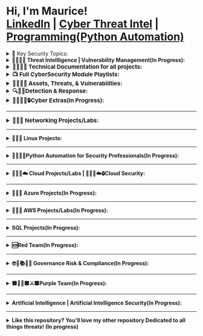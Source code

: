 <h1>Hi, I'm Maurice! <br/><a href="https://www.linkedin.com/in/mauricegardner1">LinkedIn</a> 
|        
 <a href="https://medium.com/me/stories/public">Cyber Threat Intel</a> |
 <a href="https://drive.google.com/drive/folders/1cytq_bL7DLU_8-88umM2abnRDFWG4CrP?usp=drive_link">Programming(Python Automation)</a></h1>

<details>
  <summary>🔑 Key Security Topics:</summary>
 
  - <b>[SPLUNK(Incident Response Management Techniques)](https://www.youtube.com/playlist?list=PLIfi-ZtjvjEHAP7gYgsY1T4-HdwbSuIV3)<b><i></b></i>

  - <b>[Securing & Monitoring Networks with Splunk, OpenVAS, & ZenMap](https://www.youtube.com/playlist?list=PLIfi-ZtjvjEGkmPHaBxxX9CgHbpsl9O47)<b><i></b></i>

  - <b>[Vulnerability Identification & Management](https://youtube.com/playlist?list=PLIfi-ZtjvjEG5xUl6VAhXUM7aTzEo2cG_&si=ckuWMggP6iPENZge)<b><i></b></i>

  - <b>[Security Assessment Techniques](https://www.youtube.com/playlist?list=PLIfi-ZtjvjEGa2P7ijS756FJHq1xXzpDD)<b><i></b></i>

  - <b>[Digital Forensics & Incident Response](https://www.youtube.com/playlist?list=PLIfi-ZtjvjEFv0EUdt6_o2_ZC76kNQMRp)<b><i></b></i>

  - <b>[Security Controls & Protocols(Firewall & Network Security)](https://www.youtube.com/playlist?list=PLIfi-ZtjvjEGxyN1McoO5UQbmskWoeEqf)<b><i></b></i>
  
  - <b>[Encryption and Hashing](https://www.youtube.com/playlist?list=PLIfi-ZtjvjEFIdgUI-Ca0zhNf4hVYI1ew)<b><i></b></i>
  
  - <b>[Secure Network Communication](https://www.youtube.com/playlist?list=PLIfi-ZtjvjEHmqUUhtw1EqxX1BwVrmkFh)<b><i></b></i>

  - <b>[Network Services and Protocols](https://www.youtube.com/playlist?list=PLIfi-ZtjvjEHIyRBLU9sw3elTJqQnz5p0)<b><i></b></i>

  - <b>[Access Control and Authentication](https://www.youtube.com/playlist?list=PLIfi-ZtjvjEEauHLY--27UdFV6og9UCv9)<b><i></b></i>

  - <b>[Scanning and Vulnerability Assessment(Scanning Techniques)](https://www.youtube.com/playlist?list=PLIfi-ZtjvjEEdRIw1hio7gfGOwcSlvHIF)<b><i></b></i>

</details>
<details>
  <summary>👨🏾‍💻📝 Threat Intellligence | Vulnerability Management(In Progress):</summary>

  - <b>[MITRE ATT&CK](https://attack.mitre.org/)<b><i></b></i>
</details>
<details>
  <summary style="font-size: 15px;">👨🏾‍💻📝 Technical Documentation for all projects:</summary>                                                       
           
   - [Protecting your Enterprise Network</summary>](https://drive.google.com/drive/folders/17VWHwfbY7Axv_yGoMaCVyHN1CLpWGS5J?usp=drive_link)</summary>
</details>
  
<details>
  <summary style="font-size: 15px;">📺 Full CyberSecurity Module Playlists:</summary>
  
   
   - [Cybersecurity Fundamentals Playlist](https://youtube.com/playlist?list=PLIfi-ZtjvjEHzlbTh_4Gpf0oqfsqoSfdD&si=Vx3Y7cUCQgnlZt8i)
   - [Security+ Concept Labs Part 1](https://www.youtube.com/playlist?list=PLIfi-ZtjvjEGXLCtnyrHmw_8iB2JhoMXd)
   - [Security+ Concept Labs Part 2](https://www.youtube.com/playlist?list=PLIfi-ZtjvjEEmerFdTBY30A1xvgjatALp)
   - [Cyber Professional Tools Playlist Part 1(CySA+ Concepts)](https://youtube.com/playlist?list=PLIfi-ZtjvjEHvlhoeUub1PMpP0KkVb66F&si=fXrJGp5PVb4XsjwY)
   - [Cyber Professional Tools Playlist Part 2(CySA+ Concepts)](https://www.youtube.com/playlist?list=PLIfi-ZtjvjEHi9LPPztgYVLV4oA2l6fu-)
   - [Enterprise Security Skills Development: Part 1(CASP+ Concepts)](https://www.youtube.com/playlist?list=PLIfi-ZtjvjEGzJW2KfkhdYHuOMlXQgttx)
   - [Enterprise Security Skills Development: Part 2(CISSP Concepts)](https://www.youtube.com/playlist?list=PLIfi-ZtjvjEEKfTQz2Eh6pUZAbRHctkVl)
</details>

<details>  <summary style="font-size: 15px;">👨🏾‍💻📝 Assets, Threats, & Vulnerabilities:</summary>                                                       
           
   - [Decrypt an Encrypted Message | Creating Hash Values</summary>](https://www.youtube.com/playlist?list=PLIfi-ZtjvjEFpPhUBUK3AiHnviwDHHZid)</summary>
</details>

<details> <summary style="font-size: 15px;">🔍🚨🤺Detection & Response:</summary>

   - [Analyzing a Packet | Capturing a Packet | Exploring signatures and logs with Suricata](https://www.youtube.com/playlist?list=PLIfi-ZtjvjEFpPhUBUK3AiHnviwDHHZid)

     </details>

<details>
  <summary style="font-size: 15px;">👨🏾‍💻🧠🔒Cyber Extras(In Progress):</summary>                                                       
           
   - [Cybersecurity Defensive Tools | Security and Permissions | Configuring a Local Security Policy on Server | Security Concepts in Windows and Linux Environments | Configuring Security Settings by Using Microsoft Group Policy | Implementing New Security Policies | Evaluating Security Policy, Guides and Templates | Managing Active Directory Groups | Configuring SQL Server Security | Implementing File Hashing | Data Science Sandbox</summary>](https://www.youtube.com/playlist?list=PLIfi-ZtjvjEF9gpDNDT1rlWn4KuQaDjr7)</summary>
</details>


____________________________________________________________________________________________________________________

<details>
  <summary style="font-size: 15px;">👨🏾‍💻 Networking Projects/Labs:</summary>

   - [Securing Your Network Foundation | Building on Solid Ground Based in CompTia Network+ Principles](https://www.youtube.com/playlist?list=PLIfi-ZtjvjEFrQYXZ6UGmKvXHe8Ojtfby)
  
   - <b>General Networking Concepts(Based in CCNA principles)</b>
    - [Labs Playlist](In progress)<b><i></b></i>

</details>



____________________________________________________________________________________________________________________


<details>
  <summary>👨🏾‍💻 Linux Projects:</summary>

- <b>[Hands-on w/Linux Fundamentals](https://www.youtube.com/playlist?list=PLIfi-ZtjvjEFflT-WnpmR_vE3K1EGRAuz)<b><i></b></i>
- <b>[Using Linux w/ SQL](https://www.youtube.com/playlist?list=PLIfi-ZtjvjEFoxOtKZkUMRjijGUHzvcPX)<b><i></b></i>  

</details>



_____________________________________________________________________________________________________________________

<details>
  <summary>🐍👨🏾‍💻Python Automation for Security Professionals(In Progress):</summary>

  </details>

____________________________________________________________________________________________________________
<details>
  <summary>👨🏾‍💻☁️ Cloud Projects/Labs | 👨🏾‍💻☁️🔒Cloud Security:</summary>
  
 - <b>[Cloud Fundamentals for Azure & AWS(General Cloud Concepts)](https://youtube.com/playlist?list=PLIfi-ZtjvjEFKAnP8mRsHA7WxXKLS3NH1&si=jWZQ7WeKmGFCCN8T)<b><i></b></i>
   
 - <b>[Cloud Deep Dive](https://youtube.com/playlist?list=PLIfi-ZtjvjEFVu0I-fM-tFQc3S5G0IlQq&si=MXCOL7TfaX_jMLvP)<b><i></b></i>

 <summary style="font-size: 15px;">🔐☁️Cloud Security:</summary> 
  
   - <b>[Securing Cloud Operations](https://www.youtube.com/playlist?list=PLIfi-ZtjvjEFzW2MvK5EMpxfuQQjAZkNR)<b><i></b></i>
  
</details>

__________________________________________________________________________________________________________________


<details>
  <summary>👨🏾‍💻 Azure Projects(In Progress):</summary>

  - <b>Microsoft Azure Virtual Machine Infrastructure</b>
  - <b>Create a Chart-based Report by Using Power BI</b>
  - <b>Deploy a Microsoft Azure Virtual Machine Infrastructure</b>
  - <b>Azure CLI Tools to Manage Azure Linux Virtual Machines</b>
  - <b>Deploy Ubuntu Linux Virtual Machines in Microsoft Azure</b>
  - <b>Configure DNS Client Settings for Linux on Azure</b>
  - <b>Configure Windows Admin Center to Monitor On-Premises Computers by Using Azure Monitor</b>
  - <b>Configure a Point-to-Site Virtual Private Network (VPN) Connection between Windows Server and Azure</b>
  - <b>Manage Windows Server on an Azure Virtual Machine by Using PowerShell Remoting</b>
  - <b>Generate and Use SSH Keys for Azure Linux Virtual Machine Authentication</b>
  - <b>Configure Windows Admin Center to Support Management of Azure Hybrid Services</b>
  - <b>Configure IP Routing with Linux on Azure</b>
  - <b>Configure Network Connectivity for Linux on Azure</b>
  - <b>Create a Slicer Report by Using Power BI</b>
  - <b> Implement a Report by Using Row Level Security</b>
  


</details>

__________________________________________________________________________________________________________
<details>
  <summary>👨🏾‍💻 AWS Projects/Labs(In Progress):</summary>

- <b>Getting Started with AWS Tech Essentials</b>
- <b>Getting Started with Amazon Simple Storage Service (S3)</b>
- <b>Getting Started with AWS Elastic Compute Cloud</b>
- <b>Getting Started with AWS Secure Architecture Configuration</b>
- <b>Build a Network by Using the VPC Wizard</b>
- <b>Create a Custom AMI by Using an Existing EC2 Instance</b>
- <b>Implement Security by Using Security Groups</b>
- <b>Configure Maintenance Windows by Using AWS Systems Manager</b>
- <b>Perform Automatic Remediation by Using an AWS Config Rule</b>
- <b>Establish Internet and NAT Gateways</b>
- <b>Provision and Maintain AWS Resources by Using CloudFormation</b>
- <b>Execute Commands and Automation Documents by Using the AWS Systems Manager Service</b>
- <b>Configure an Elastic Load Balancer</b>
- <b>Configure Amazon S3 Event Logging and Handling</b>
- <b>Connect to an EC2 Instance by Using RDP</b>
- <b>Create a Launch Template</b>
- <b>Implement Scaling for an Amazon RDS Instance</b>
- <b>Create EC2 Instances by Using Auto Scaling</b>
- <b>Create an Auto Scaling Group</b>
- <b>Create Metric Filters</b>
- <b>Create an Instance by Using a Custom AMI</b>
- <b>Implement a Fault Tolerant File Service by Using EFS</b>
- <b>Create an Object Lifecycle Policy for Amazon S3 Documents</b>
- <b>Automate Snapshots by Using DLM</b>
- <b>Design a VPC and Associated Subnets</b>
- <b>Configure Storage by Using EBS</b>
- <b>Configure an Amazon EventBridge Rule That Triggers an Action</b>
- <b>Configuring Cross Region Replication for an S3 Bucket</b>
- <b>Create a CloudWatch Dashboard</b>
- <b>Configure an S3 Bucket and Website</b>
- <b>Manage AWS Logs by Using CloudTrail</b>
- <b>Configure AWS Auto Scaling</b>
- <b>Implement Caching in AWS by Using DAX</b>
- <b>Install a Web Server by Using AWS System Manager Run Command</b>
- <b>AWS Cloud Sandbox</b>
- <b>Enable Network Security in AWS</b>
- <b>Configure a Security Group</b>
- <b>Evaluate AWS Config Rules</b>
- <b>Can You Implement a Repeatable Compute Layer by Using EC2?</b>
- <b>Can You Build a Website by Using an Amazon S3 Bucket?</b>
- <b>Can You Design a Cloud Network by Using AWS?</b>
- <b>Can You Build a Network Foundation in AWS?</b>
- <b>Can You Create a Resilient System by Using a Launch Template and an Auto Scaling Group?</b>
- <b>Can You Automate the Build of EC2 Instances Behind an Elastic Load Balancer?</b>
- <b>Can You Design an Elastic, Highly Available Architecture in AWS?</b>
- <b>Can You Create a Custom AMI Based on a New EC2 Instance?</b>
- <b>Can You Implement Metrics, Alarms, and Filters?</b>
- <b>Can You Serve a Simple, Static Website with S3?</b>
- <b>Can You Deploy an End-to-End Solution in AWS?</b>
- <b>Can You Create a Website with Cross Region Replication and Logging?</b>
- <b>Can You Configure a Resilient EC2 Server Farm?</b>
- <b>Can You Implement a Highly Available Website?</b>

</details>
 
____________________________________________________________________________________________________________

<details>
  <summary>SQL Projects(In Progress):</summary>

  </details>
  
____________________________________________________________________________________________________________

<details>
  <summary>🆘Red Team(In Progress):</summary>

  </details>
  
____________________________________________________________________________________________________________


<details>
  <summary>🤓📖📚📝🔏 Governance Risk & Compliance(In Progress):</summary>


</details>

 ____________________________________________________________________________________________________________

 <details>
  <summary>🟦🤝🏾🟥⚔️🟪Purple Team(In Progress):</summary>


</details>

 ____________________________________________________________________________________________________________

<details>
  <summary>Artificial Intelligence | Artificial Intelligence Security(In Progress):</summary>
  
 - <b>[Artificial Intelligence)]
  
</details>

__________________________________________________________________________________________________________________



 
<details>
  <summary>Like this repository? You'll love my other repository Dedicated to all things threats! (In progress)</summary>

  - <b>Analysis</b>
  - <b>Detection</b>
  - <b>Hunting</b>
  - <b>Responding</b>
   - <b>Intelligence</b>
   - <b>Modeling</b>
   - <b>Researching</b>
   - <b>Operations</b>
   - <b>Mitigating</b>
  
</details>
